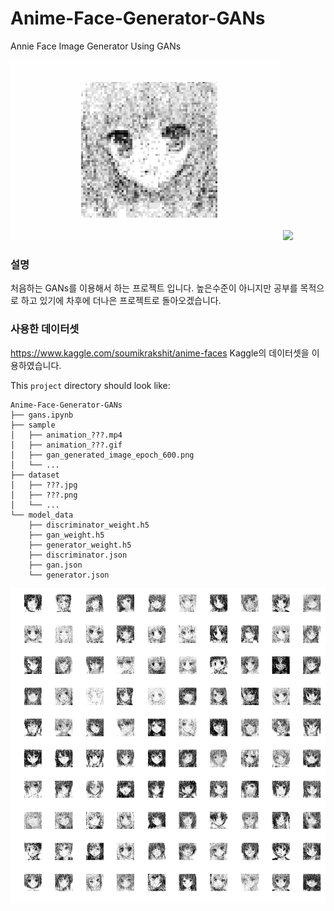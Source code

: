 # Anime-Face-Generator-GANs
Annie Face Image Generator Using GANs

<img src='sample/animation_gray_DNN.gif'>
<img src='sample/animation_color_CNN2.gif'>

### 설명
처음하는 GANs를 이용해서 하는 프로젝트 입니다.
높은수준이 아니지만 공부를 목적으로 하고 있기에 차후에 더나은 프로젝트로 돌아오겠습니다.

### 사용한 데이터셋
https://www.kaggle.com/soumikrakshit/anime-faces
Kaggle의 데이터셋을 이용하였습니다.

This `project` directory should look like:

    Anime-Face-Generator-GANs
    ├── gans.ipynb
    ├── sample
    │   ├── animation_???.mp4
    │   ├── animation_???.gif
    │   ├── gan_generated_image_epoch_600.png
    │   └── ...
    ├── dataset
    │   ├── ???.jpg
    │   ├── ???.png
    │   └── ...
    └── model_data
        ├── discriminator_weight.h5
        ├── gan_weight.h5
        ├── generator_weight.h5
        ├── discriminator.json
        ├── gan.json
        └── generator.json

<img src='sample/gan_generated_image_epoch_600.png'>
